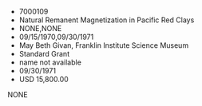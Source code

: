 * 7000109
* Natural Remanent Magnetization in Pacific Red Clays
* NONE,NONE
* 09/15/1970,09/30/1971
* May Beth Givan, Franklin Institute Science Museum
* Standard Grant
*   name not available
* 09/30/1971
* USD 15,800.00

NONE